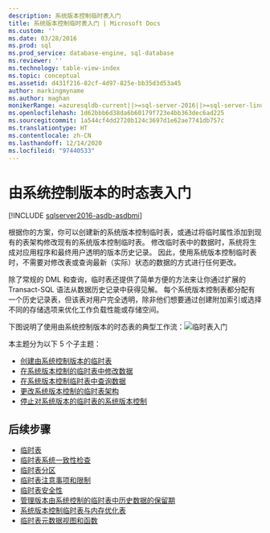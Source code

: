 ```yaml
---
description: 系统版本控制临时表入门
title: 系统版本控制临时表入门 | Microsoft Docs
ms.custom: ''
ms.date: 03/28/2016
ms.prod: sql
ms.prod_service: database-engine, sql-database
ms.reviewer: ''
ms.technology: table-view-index
ms.topic: conceptual
ms.assetid: d431f216-82cf-4d97-825e-bb35d3d53a45
author: markingmyname
ms.author: maghan
monikerRange: =azuresqldb-current||>=sql-server-2016||>=sql-server-linux-2017||=azuresqldb-mi-current
ms.openlocfilehash: 1d62bbb6d38da6b60179f723e4bb363dec6ad225
ms.sourcegitcommit: 1a544cf4dd2720b124c3697d1e62ae7741db757c
ms.translationtype: HT
ms.contentlocale: zh-CN
ms.lasthandoff: 12/14/2020
ms.locfileid: "97440533"
---
```

# <a name="getting-started-with-system-versioned-temporal-tables"></a>由系统控制版本的时态表入门


[!INCLUDE [sqlserver2016-asdb-asdbmi](../../includes/applies-to-version/sqlserver2016-asdb-asdbmi.md)]


根据你的方案，你可以创建新的系统版本控制临时表，或通过将临时属性添加到现有的表架构修改现有的系统版本控制临时表。 修改临时表中的数据时，系统将生成对应用程序和最终用户透明的版本历史记录。 因此，使用系统版本控制临时表时，不需要对修改表或查询最新（实际）状态的数据的方式进行任何更改。

除了常规的 DML 和查询，临时表还提供了简单方便的方法来让你通过扩展的 Transact-SQL 语法从数据历史记录中获得见解。 每个系统版本控制表都分配有一个历史记录表，但该表对用户完全透明，除非他们想要通过创建附加索引或选择不同的存储选项来优化工作负载性能或存储空间。

下图说明了使用由系统控制版本的时态表的典型工作流：![临时表入门](../../relational-databases/tables/media/getting-started-with-temporal.png "时态表入门")

本主题分为以下 5 个子主题：

- [创建由系统控制版本的临时表](../../relational-databases/tables/creating-a-system-versioned-temporal-table.md)
- [在系统版本控制的临时表中修改数据](../../relational-databases/tables/modifying-data-in-a-system-versioned-temporal-table.md)
- [在系统版本控制临时表中查询数据](../../relational-databases/tables/querying-data-in-a-system-versioned-temporal-table.md)
- [更改系统版本控制的临时表架构](../../relational-databases/tables/changing-the-schema-of-a-system-versioned-temporal-table.md)
- [停止对系统版本的临时表的系统版本控制](../../relational-databases/tables/stopping-system-versioning-on-a-system-versioned-temporal-table.md)

## <a name="next-steps"></a>后续步骤

- [临时表](../../relational-databases/tables/temporal-tables.md)
- [临时表系统一致性检查](../../relational-databases/tables/temporal-table-system-consistency-checks.md)
- [临时表分区](../../relational-databases/tables/partitioning-with-temporal-tables.md)
- [临时表注意事项和限制](../../relational-databases/tables/temporal-table-considerations-and-limitations.md)
- [临时表安全性](../../relational-databases/tables/temporal-table-security.md)
- [管理版本由系统控制的临时表中历史数据的保留期](../../relational-databases/tables/manage-retention-of-historical-data-in-system-versioned-temporal-tables.md)
- [系统版本控制临时表与内存优化表](../../relational-databases/tables/system-versioned-temporal-tables-with-memory-optimized-tables.md)
- [临时表元数据视图和函数](../../relational-databases/tables/temporal-table-metadata-views-and-functions.md)
